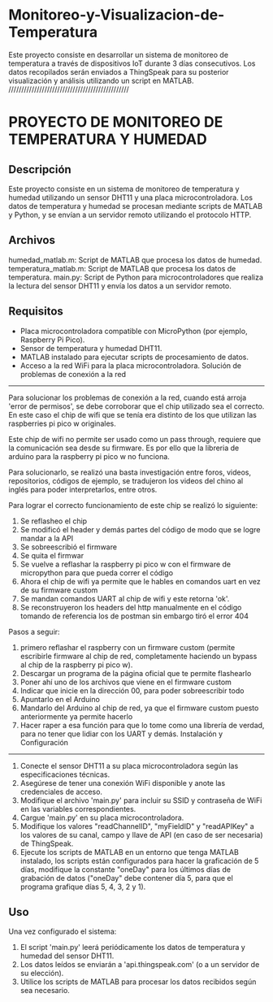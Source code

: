# Monitoreo-y-Visualizacion-de-Temperatura
Este proyecto consiste en desarrollar un sistema de monitoreo de temperatura a través de dispositivos IoT durante 3 días consecutivos. Los datos recopilados serán enviados a ThingSpeak para su posterior visualización y análisis utilizando un script en MATLAB. 
///////////////////////////////////////////////


PROYECTO DE MONITOREO DE TEMPERATURA Y HUMEDAD
=============================================

Descripción
-----------
Este proyecto consiste en un sistema de monitoreo de temperatura y humedad utilizando un sensor DHT11 y una placa microcontroladora. Los datos de temperatura y humedad se procesan mediante scripts de MATLAB y Python, y se envían a un servidor remoto utilizando el protocolo HTTP.

Archivos
--------
humedad_matlab.m: Script de MATLAB que procesa los datos de humedad.
temperatura_matlab.m: Script de MATLAB que procesa los datos de temperatura.
main.py: Script de Python para microcontroladores que realiza la lectura del sensor DHT11 y envía los datos a un servidor remoto.

Requisitos
----------
- Placa microcontroladora compatible con MicroPython (por ejemplo, Raspberry Pi Pico).
- Sensor de temperatura y humedad DHT11.
- MATLAB instalado para ejecutar scripts de procesamiento de datos.
- Acceso a la red WiFi para la placa microcontroladora.
Solución de problemas de conexión a la red 
------------------------------------------
Para solucionar los problemas de conexión a la red, cuando está arroja 'error de permisos', se debe corroborar que el chip utilizado sea el correcto. En este caso el chip de wifi que se tenía era distinto de los que utilizan las raspberries pi pico w originales.

Este chip de wifi no permite ser usado como un pass through, requiere que la comunicación sea desde su firmware. Es por ello que la libreria de arduino para la raspberry pi pico w no funciona.

Para solucionarlo, se realizó una basta investigación entre foros, videos, repositorios, códigos de ejemplo, se tradujeron los videos del chino al inglés para poder interpretarlos, entre otros. 

Para lograr el correcto funcionamiento de este chip se realizó lo siguiente:

1. Se reflasheo el chip
2. Se modificó el header y demás partes del código de modo que se logre mandar a la API 
3. Se sobreescribió el firmware
4. Se quita el firmwar
5. Se vuelve a reflashar la raspberry pi pico w con el firmware de micropython para que pueda correr el código
6. Ahora el chip de wifi ya permite que le hables en comandos uart en vez de su firmware custom
7. Se mandan comandos UART al chip de wifi y este retorna 'ok'.
8. Se reconstruyeron los headers del http manualmente en el código tomando de referencia los de postman sin embargo tiró el error 404

Pasos a seguir:
1. primero reflashar el raspberry con un firmware custom (permite escribirle firmware al chip de red, completamente haciendo un bypass al chip de la raspberry pi pico w).
2. Descargar un programa de la página oficial que te permite flashearlo 
3. Poner ahí uno de los archivos que viene en el firmware custom 
4. Indicar que inicie en la dirección 00, para poder sobreescribir todo 
5. Apuntarlo en el Arduino  
6. Mandarlo del Arduino al chip de red, ya que el firmware custom puesto anteriormente ya permite hacerlo
7. Hacer raper a esa función para que lo tome como una librería de verdad, para no tener que lidiar con los UART y demás.
Instalación y Configuración
---------------------------
1. Conecte el sensor DHT11 a su placa microcontroladora según las especificaciones técnicas.
2. Asegúrese de tener una conexión WiFi disponible y anote las credenciales de acceso.
3. Modifique el archivo 'main.py' para incluir su SSID y contraseña de WiFi en las variables correspondientes.
4. Cargue 'main.py' en su placa microcontroladora.
5. Modifique los valores "readChannelID", "myFieldID" y "readAPIKey" a los valores de su canal, campo y llave de API (en caso de ser necesaria) de ThingSpeak.
6. Ejecute los scripts de MATLAB en un entorno que tenga MATLAB instalado, los scripts están configurados para hacer la graficación de 5 días, modifique la constante "oneDay" para los últimos días de grabación de datos ("oneDay" debe contener día 5, para que el programa grafique días 5, 4, 3, 2 y 1).

Uso
---
Una vez configurado el sistema:
1. El script 'main.py' leerá periódicamente los datos de temperatura y humedad del sensor DHT11.
2. Los datos leídos se enviarán a 'api.thingspeak.com' (o a un servidor de su elección).
3. Utilice los scripts de MATLAB para procesar los datos recibidos según sea necesario.

